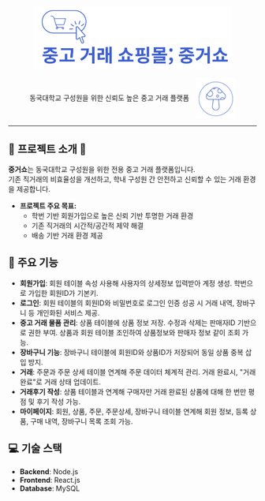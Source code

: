 <p align="center">
  <img src="front-end/image/logo.png" alt="중거쇼 로고" width="400"/>
</p>

<div align="center">
  <span>동국대학교 구성원을 위한 신뢰도 높은 중고 거래 플랫폼</span>
  <img src="front-end/image/image.png" alt="신뢰도 이미지" width="80" style="vertical-align:middle; margin-left: 10px;"/>
</div>

---

## 📌 프로젝트 소개 📌

**중거쇼**는 동국대학교 구성원을 위한 전용 중고 거래 플랫폼입니다.  
기존 직거래의 비효율성을 개선하고, 학내 구성원 간 안전하고 신뢰할 수 있는 거래 환경을 제공합니다.

- **프로젝트 주요 목표:**
  - 학번 기반 회원가입으로 높은 신뢰 기반 투명한 거래 환경
  - 기존 직거래의 시간적/공간적 제약 해결
  - 배송 기반 거래 환경 제공

## 📌 주요 기능

- **회원가입**: 회원 테이블 속성 사용해 사용자의 상세정보 입력받아 계정 생성. 학번으로 가입한 회원ID가 기본키.
- **로그인**: 회원 테이블의 회원ID와 비밀번호로 로그인 인증 성공 시 거래 내역, 장바구니 등 개인화된 서비스 제공.
- **중고 거래 물품 관리**: 상품 테이블에 상품 정보 저장. 수정과 삭제는 판매자ID 기반으로 권한 부여. 상품과 회원 테이블 조인하여 상품정보와 판매자 정보 같이 조회 가능.
- **장바구니 기능**: 장바구니 테이블에 회원ID와 상품ID가 저장되어 동일 상품 중복 삽입 방지.
- **거래**: 주문과 주문 상세 테이블 연계해 주문 데이터 체계적 관리. 거래 완료시, "거래완료"로 거래 상태 업데이트.
- **거래후기 작성**: 상품 테이블과 연계해 구매자만 거래 완료된 상품에 대해 한 번만 평점 및 후기 작성 가능.
- **마이페이지**: 회원, 상품, 주문, 주문상세, 장바구니 테이블 연계해 회원 정보, 등록 상품, 구매 내역, 장바구니 목록 조회 가능.

## 💻 기술 스택

- **Backend**: Node.js
- **Frontend**: React.js
- **Database**: MySQL